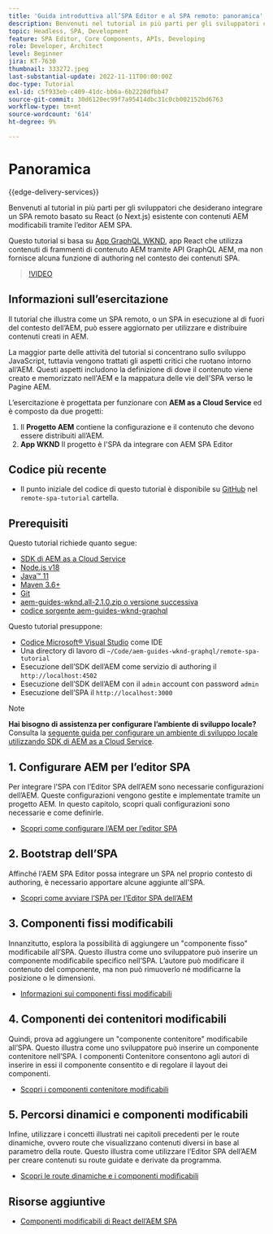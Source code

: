 ```yaml
---
title: 'Guida introduttiva all’SPA Editor e al SPA remoto: panoramica'
description: Benvenuti nel tutorial in più parti per gli sviluppatori che desiderano integrare un SPA remoto esistente con contenuti AEM modificabili utilizzando l’editor AEM SPA.
topic: Headless, SPA, Development
feature: SPA Editor, Core Components, APIs, Developing
role: Developer, Architect
level: Beginner
jira: KT-7630
thumbnail: 333272.jpeg
last-substantial-update: 2022-11-11T00:00:00Z
doc-type: Tutorial
exl-id: c5f933eb-c409-41dc-bb6a-6b2220dfbb47
source-git-commit: 30d6120ec99f7a95414dbc31c0cb002152bd6763
workflow-type: tm+mt
source-wordcount: '614'
ht-degree: 9%

---
```


# Panoramica

{{edge-delivery-services}}

Benvenuti al tutorial in più parti per gli sviluppatori che desiderano integrare un SPA remoto basato su React (o Next.js) esistente con contenuti AEM modificabili tramite l’editor AEM SPA.

Questo tutorial si basa su [App GraphQL WKND](https://experienceleague.adobe.com/docs/experience-manager-learn/getting-started-with-aem-headless/graphql/overview.html?lang=it), app React che utilizza contenuti di frammenti di contenuto AEM tramite API GraphQL AEM, ma non fornisce alcuna funzione di authoring nel contesto dei contenuti SPA.

>[!VIDEO](https://video.tv.adobe.com/v/333272?quality=12&learn=on)

## Informazioni sull’esercitazione

Il tutorial che illustra come un SPA remoto, o un SPA in esecuzione al di fuori del contesto dell’AEM, può essere aggiornato per utilizzare e distribuire contenuti creati in AEM.

La maggior parte delle attività del tutorial si concentrano sullo sviluppo JavaScript, tuttavia vengono trattati gli aspetti critici che ruotano intorno all’AEM. Questi aspetti includono la definizione di dove il contenuto viene creato e memorizzato nell&#39;AEM e la mappatura delle vie dell&#39;SPA verso le Pagine AEM.

L’esercitazione è progettata per funzionare con **AEM as a Cloud Service** ed è composto da due progetti:

1. Il __Progetto AEM__ contiene la configurazione e il contenuto che devono essere distribuiti all’AEM.
1. __App WKND__ Il progetto è l&#39;SPA da integrare con AEM SPA Editor

## Codice più recente

+ Il punto iniziale del codice di questo tutorial è disponibile su [GitHub](https://github.com/adobe/aem-guides-wknd-graphql/tree/main/remote-spa-tutorial) nel `remote-spa-tutorial` cartella.

## Prerequisiti

Questo tutorial richiede quanto segue:

+ [SDK di AEM as a Cloud Service](https://experienceleague.adobe.com/docs/experience-manager-learn/cloud-service/local-development-environment-set-up/aem-runtime.html?lang=en)
+ [Node.js v18](https://nodejs.org/it/)
+ [Java™ 11](https://downloads.experiencecloud.adobe.com/content/software-distribution/en/general.html)
+ [Maven 3.6+](https://maven.apache.org/)
+ [Git](https://git-scm.com/downloads)
+ [aem-guides-wknd.all-2.1.0.zip o versione successiva](https://github.com/adobe/aem-guides-wknd/releases)
+ [codice sorgente aem-guides-wknd-graphql](https://github.com/adobe/aem-guides-wknd-graphql/tree/main)

Questo tutorial presuppone:

+ [Codice Microsoft® Visual Studio](https://visualstudio.microsoft.com/) come IDE
+ Una directory di lavoro di `~/Code/aem-guides-wknd-graphql/remote-spa-tutorial`
+ Esecuzione dell’SDK dell’AEM come servizio di authoring il `http://localhost:4502`
+ Esecuzione dell’SDK dell’AEM con il `admin` account con password `admin`
+ Esecuzione dell’SPA il `http://localhost:3000`

>[!NOTE]
>
> **Hai bisogno di assistenza per configurare l’ambiente di sviluppo locale?** Consulta la [seguente guida per configurare un ambiente di sviluppo locale utilizzando SDK di AEM as a Cloud Service](https://experienceleague.adobe.com/docs/experience-manager-learn/cloud-service/local-development-environment-set-up/overview.html?lang=it).

## 1. Configurare AEM per l’editor SPA

Per integrare l’SPA con l’Editor SPA dell’AEM sono necessarie configurazioni dell’AEM. Queste configurazioni vengono gestite e implementate tramite un progetto AEM. In questo capitolo, scopri quali configurazioni sono necessarie e come definirle.

+ [Scopri come configurare l’AEM per l’editor SPA](./aem-configure.md)

## 2. Bootstrap dell’SPA

Affinché l&#39;AEM SPA Editor possa integrare un SPA nel proprio contesto di authoring, è necessario apportare alcune aggiunte all&#39;SPA.

+ [Scopri come avviare l’SPA per l’Editor SPA dell’AEM](./spa-bootstrap.md)

## 3. Componenti fissi modificabili

Innanzitutto, esplora la possibilità di aggiungere un &quot;componente fisso&quot; modificabile all’SPA. Questo illustra come uno sviluppatore può inserire un componente modificabile specifico nell’SPA. L’autore può modificare il contenuto del componente, ma non può rimuoverlo né modificarne la posizione o le dimensioni.

+ [Informazioni sui componenti fissi modificabili](./spa-fixed-component.md)

## 4. Componenti dei contenitori modificabili

Quindi, prova ad aggiungere un &quot;componente contenitore&quot; modificabile all’SPA. Questo illustra come uno sviluppatore può inserire un componente contenitore nell’SPA. I componenti Contenitore consentono agli autori di inserire in essi il componente consentito e di regolare il layout dei componenti.

+ [Scopri i componenti contenitore modificabili](./spa-container-component.md)

## 5. Percorsi dinamici e componenti modificabili

Infine, utilizzare i concetti illustrati nei capitoli precedenti per le route dinamiche, ovvero route che visualizzano contenuti diversi in base al parametro della route. Questo illustra come utilizzare l’Editor SPA dell’AEM per creare contenuti su route guidate e derivate da programma.

+ [Scopri le route dinamiche e i componenti modificabili](./spa-dynamic-routes.md)

## Risorse aggiuntive

+ [Componenti modificabili di React dell’AEM SPA](https://www.npmjs.com/package/@adobe/aem-react-editable-components)
